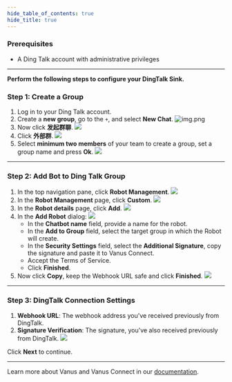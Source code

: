```yaml
--- 
hide_table_of_contents: true
hide_title: true
---
```


### Prerequisites

- A Ding Talk account with administrative privileges

---

**Perform the following steps to configure your DingTalk Sink.**

### Step 1: Create a Group

1. Log in to your Ding Talk account.
2. Create a **new group**, go to the `+`, and select **New Chat**.
   ![img.png](images/img.png)
3. Now click **发起群聊**.
   ![](images/img_1.png)
4. Click **外部群**.
   ![](images/img_2.png)
5. Select **minimum two members** of your team to create a group, set a group name and press **Ok**.
   ![](images/img_3.png)

---

### Step 2: Add Bot to Ding Talk Group

1. In the top navigation pane, click **Robot Management**.
![](images/img_4.png)
2. In the **Robot Management** page, click **Custom**.
![](images/img_5.png)
3. In the **Robot details** page, click **Add**.
![](images/img_6.png)
4. In the **Add Robot** dialog:
![](images/img_7.png)
   - In the **Chatbot name** field, provide a name for the robot.
   - In the **Add to Group** field, select the target group in which the Robot will create.
   - In the **Security Settings** field, select the **Additional Signature**, copy the signature and paste it to Vanus Connect.
   - Accept the Terms of Service.
   - Click **Finished**.
5. Now click **Copy**, keep the Webhook URL safe and click **Finished**.
![](images/img_8.png)

---

### Step 3: DingTalk Connection Settings

1. **Webhook URL**: The webhook address you've received previously from DingTalk.
2. **Signature Verification**: The signature, you've also received previously from DingTalk.
![](images/source%20config.png)

Click **Next** to continue.

---

Learn more about Vanus and Vanus Connect in our [documentation](https://docs.vanus.ai).
